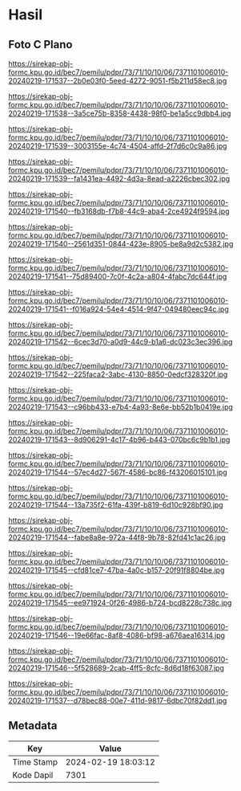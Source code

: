 # Hasil

## Foto C Plano

https://sirekap-obj-formc.kpu.go.id/bec7/pemilu/pdpr/73/71/10/10/06/7371101006010-20240219-171537--2b0e03f0-5eed-4272-9051-f5b211d58ec8.jpg

https://sirekap-obj-formc.kpu.go.id/bec7/pemilu/pdpr/73/71/10/10/06/7371101006010-20240219-171538--3a5ce75b-8358-4438-98f0-be1a5cc9dbb4.jpg

https://sirekap-obj-formc.kpu.go.id/bec7/pemilu/pdpr/73/71/10/10/06/7371101006010-20240219-171539--3003155e-4c74-4504-affd-2f7d6c0c9a86.jpg

https://sirekap-obj-formc.kpu.go.id/bec7/pemilu/pdpr/73/71/10/10/06/7371101006010-20240219-171539--fa1431ea-4492-4d3a-8ead-a2226cbec302.jpg

https://sirekap-obj-formc.kpu.go.id/bec7/pemilu/pdpr/73/71/10/10/06/7371101006010-20240219-171540--fb3168db-f7b8-44c9-aba4-2ce4924f9594.jpg

https://sirekap-obj-formc.kpu.go.id/bec7/pemilu/pdpr/73/71/10/10/06/7371101006010-20240219-171540--2561d351-0844-423e-8905-be8a9d2c5382.jpg

https://sirekap-obj-formc.kpu.go.id/bec7/pemilu/pdpr/73/71/10/10/06/7371101006010-20240219-171541--75d89400-7c0f-4c2a-a804-4fabc7dc644f.jpg

https://sirekap-obj-formc.kpu.go.id/bec7/pemilu/pdpr/73/71/10/10/06/7371101006010-20240219-171541--f016a924-54e4-4514-9f47-049480eec94c.jpg

https://sirekap-obj-formc.kpu.go.id/bec7/pemilu/pdpr/73/71/10/10/06/7371101006010-20240219-171542--6cec3d70-a0d9-44c9-b1a6-dc023c3ec396.jpg

https://sirekap-obj-formc.kpu.go.id/bec7/pemilu/pdpr/73/71/10/10/06/7371101006010-20240219-171542--225faca2-3abc-4130-8850-0edcf328320f.jpg

https://sirekap-obj-formc.kpu.go.id/bec7/pemilu/pdpr/73/71/10/10/06/7371101006010-20240219-171543--c96bb433-e7b4-4a93-8e6e-bb52b1b0419e.jpg

https://sirekap-obj-formc.kpu.go.id/bec7/pemilu/pdpr/73/71/10/10/06/7371101006010-20240219-171543--8d906291-4c17-4b96-b443-070bc6c9b1b1.jpg

https://sirekap-obj-formc.kpu.go.id/bec7/pemilu/pdpr/73/71/10/10/06/7371101006010-20240219-171544--57ec4d27-567f-4586-bc86-f43206015101.jpg

https://sirekap-obj-formc.kpu.go.id/bec7/pemilu/pdpr/73/71/10/10/06/7371101006010-20240219-171544--13a735f2-61fa-439f-b819-6d10c928bf90.jpg

https://sirekap-obj-formc.kpu.go.id/bec7/pemilu/pdpr/73/71/10/10/06/7371101006010-20240219-171544--fabe8a8e-972a-44f8-9b78-82fd41c1ac26.jpg

https://sirekap-obj-formc.kpu.go.id/bec7/pemilu/pdpr/73/71/10/10/06/7371101006010-20240219-171545--cfd81ce7-47ba-4a0c-b157-20f91f8804be.jpg

https://sirekap-obj-formc.kpu.go.id/bec7/pemilu/pdpr/73/71/10/10/06/7371101006010-20240219-171545--ee971924-0f26-4986-b724-bcd8228c738c.jpg

https://sirekap-obj-formc.kpu.go.id/bec7/pemilu/pdpr/73/71/10/10/06/7371101006010-20240219-171546--19e66fac-8af8-4086-bf98-a676aea16314.jpg

https://sirekap-obj-formc.kpu.go.id/bec7/pemilu/pdpr/73/71/10/10/06/7371101006010-20240219-171546--5f528689-2cab-4ff5-8cfc-8d6d18f63087.jpg

https://sirekap-obj-formc.kpu.go.id/bec7/pemilu/pdpr/73/71/10/10/06/7371101006010-20240219-171537--d78bec88-00e7-411d-9817-6dbc70f82dd1.jpg


## Metadata

| Key        | Value               |
| ---------- | ------------------- |
| Time Stamp | 2024-02-19 18:03:12 |
| Kode Dapil | 7301                |



